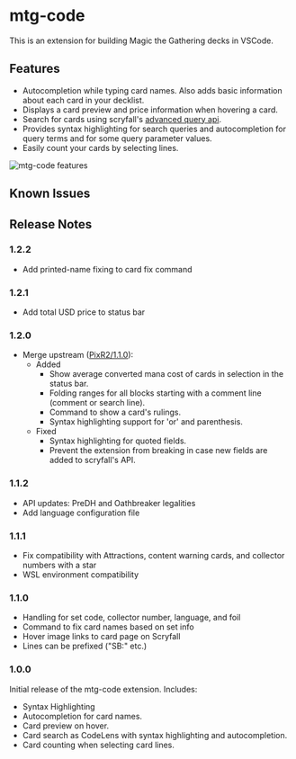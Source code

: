 # mtg-code

This is an extension for building Magic the Gathering decks in VSCode.

## Features

* Autocompletion while typing card names. Also adds basic information about each card in your decklist.
* Displays a card preview and price information when hovering a card.
* Search for cards using scryfall's [advanced query api](https://scryfall.com/docs/syntax).
* Provides syntax highlighting for search queries and autocompletion for query terms and for some query parameter values.
* Easily count your cards by selecting lines.

![mtg-code features](static/mtg-code-basic-features.gif?raw=true "mtg-code features")

## Known Issues

## Release Notes

### 1.2.2

* Add printed-name fixing to card fix command

### 1.2.1

* Add total USD price to status bar

### 1.2.0

* Merge upstream ([PixR2/1.1.0](https://github.com/PixR2/mtg-code/blob/master/CHANGELOG.md#110---2023-03-04)):
	* Added
		* Show average converted mana cost of cards in selection in the status bar.
		* Folding ranges for all blocks starting with a comment line (comment or search line).
		* Command to show a card's rulings.
		* Syntax highlighting support for 'or' and parenthesis.
	* Fixed
		* Syntax highlighting for quoted fields.
		* Prevent the extension from breaking in case new fields are added to scryfall's API.

### 1.1.2

* API updates: PreDH and Oathbreaker legalities
* Add language configuration file

### 1.1.1

* Fix compatibility with Attractions, content warning cards, and collector numbers with a star
* WSL environment compatibility

### 1.1.0

* Handling for set code, collector number, language, and foil
* Command to fix card names based on set info
* Hover image links to card page on Scryfall
* Lines can be prefixed ("SB:" etc.)

### 1.0.0

Initial release of the mtg-code extension. Includes:
* Syntax Highlighting
* Autocompletion for card names.
* Card preview on hover.
* Card search as CodeLens with syntax highlighting and autocompletion.
* Card counting when selecting card lines.